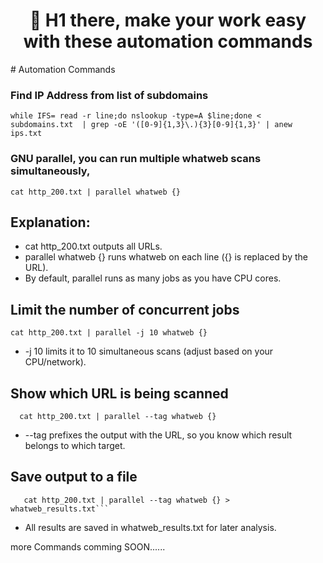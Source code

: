 <h1 align="center">👋 H1 there,  make your work easy with these automation commands</h1>                                                                                    # Automation Commands

### Find IP Address from list of subdomains 
``` while IFS= read -r line;do nslookup -type=A $line;done < subdomains.txt  | grep -oE '([0-9]{1,3}\.){3}[0-9]{1,3}' | anew ips.txt ``` 

### GNU parallel, you can run multiple whatweb scans simultaneously,
    cat http_200.txt | parallel whatweb {}
    
  ## Explanation:
  - cat http_200.txt outputs all URLs.
  - parallel whatweb {} runs whatweb on each line ({} is replaced by the URL).
  - By default, parallel runs as many jobs as you have CPU cores.
    
  ## Limit the number of concurrent jobs
    cat http_200.txt | parallel -j 10 whatweb {}
  - -j 10 limits it to 10 simultaneous scans (adjust based on your CPU/network).
  ## Show which URL is being scanned
      cat http_200.txt | parallel --tag whatweb {}
  - --tag prefixes the output with the URL, so you know which result belongs to which target.
   ## Save output to a file
       cat http_200.txt | parallel --tag whatweb {} > whatweb_results.txt```
  - All results are saved in whatweb_results.txt for later analysis.



more Commands comming SOON......

